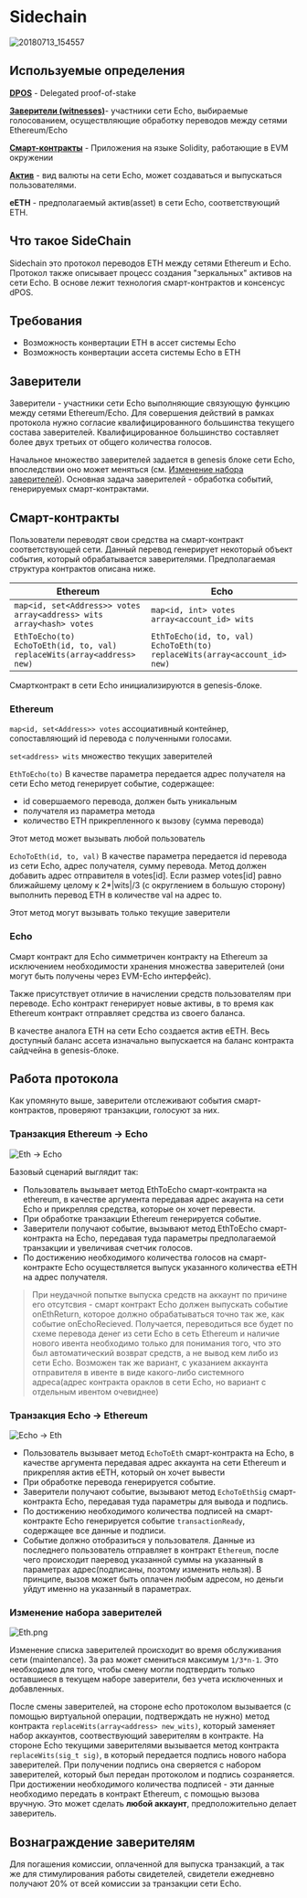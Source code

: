# Sidechain

![20180713_154557](./sidechain/20180713_154557.jpg)

## Используемые определения

[**DPOS**](http://docs.bitshares.org/bitshares/dpos.html) - Delegated proof-of-stake

[**Заверители (witnesses)**](http://docs.bitshares.org/bitshares/user/witness.html)- участники сети Echo, выбираемые голосованием, осуществляющие обработку переводов между сетями Ethereum/Echo

[**Смарт-контракты**](https://ru.wikipedia.org/wiki/Смарт-контракт) - Приложения на языке Solidity, работающие в EVM окружении

[**Актив**](http://docs.bitshares.org/bitshares/user/assets.html) - вид валюты на сети Echo, может создаваться и выпускаться пользователями.

**eETH** - предполагаемый актив(asset) в сети Echo, соответствующий ETH.

## Что такое SideChain

Sidechain это протокол переводов ETH между сетями Ethereum и Echo. Протокол также описывает процесс создания "зеркальных" активов на сети Echo. В основе лежит технология смарт-контрактов и консенсус dPOS.

## Требования

- Возможность конвертации ETH в ассет системы Echo
- Возможность конвертации ассета системы Echo в ETH

## Заверители

Заверители - участники сети Echo выполняющие связующую функцию между сетями Ethereum/Echo. Для совершения действий в рамках протокола нужно согласие квалифицированного большинства текущего состава заверителей. Квалифицированное большинство составляет более двух третьих от общего количества голосов.

Начальное множество заверителей задается в genesis блоке сети Echo, впоследствии оно может меняться (см. [Изменение набора заверителей](#изменение-набора-заверителей)). Основная задача заверителей - обработка событий, генерируемых смарт-контрактами.

## Смарт-контракты

Пользователи переводят свои средства на смарт-контракт соответствующей сети. Данный перевод генерирует некоторый объект события, который обрабатывается заверителями. Предполагаемая структура контрактов описана ниже.

| Ethereum | Echo |
|--|--|
| `map<id, set<Address>> votes`<br>`array<address> wits`<br>`array<hash> votes` | `map<id, int> votes`<br>`array<account_id> wits` |
|`EthToEcho(to)`<br>`EchoToEth(id, to, val)`<br>`replaceWits(array<address> new)`| `EthToEcho(id, to, val)`<br>`EchoToEth(to)`<br>`replaceWits(array<account_id> new)` |

Смартконтракт в сети Echo инициализируются в genesis-блоке.

### Ethereum

`map<id, set<Address>> votes` ассоциативный контейнер, сопоставляющий id перевода c полученными голосами.

`set<address> wits` множество текущих заверителей

`EthToEcho(to)`
В качестве параметра передается адрес получателя на сети Echo метод генерирует событие, содержащее:

- id совершаемого перевода, должен быть уникальным
- получателя из параметра метода
- количество ETH прикрепленного к вызову (сумма перевода)

Этот метод может вызывать любой пользователь

`EchoToEth(id, to, val)`
В качестве параметра передается id перевода из сети Echo, адрес получателя, сумму перевода. Метод должен добавить адрес отправителя в votes[id].
Если размер votes[id] равно ближайшему целому к 2*|wits|/3 (с округлением в большую сторону) выполнить перевод ETH в количестве val на адрес to.

Этот метод могут вызывать только текущие заверители

### Echo

Смарт контракт для Echo симметричен контракту на Ethereum за исключением необходимости хранения множества заверителей (они могут быть получены через EVM-Echo интерфейс).

Также присутствует отличие в начислении средств пользователям при переводе. Echo контракт генерирует новые активы, в то время как Ethereum контракт отправляет средства из своего баланса.

В качестве аналога ETH на сети Echo создается актив eETH. Весь доступный баланс ассета изначально выпускается на баланс контракта сайдчейна в genesis-блоке.

## Работа протокола

Как упомянуто выше, заверители отслеживают события смарт-контрактов, проверяют транзакции, голосуют за них.

### Транзакция Ethereum -> Echo

![Eth -> Echo](./sidechain/EthToEcho.png)

Базовый сценарий выглядит так:

- Пользователь вызывает метод EthToEcho смарт-контракта на ethereum, в качестве аргумента передавая адрес акаунта на сети Echo и прикрепляя средства, которые он хочет перевести.
- При обработке транзакции Ethereum генерируется событие.
- Заверители получают событие, вызывают метод EthToEcho смарт-контракта на Echo, передавая туда параметры предполагаемой транзакции и увеличивая счетчик голосов.
- По достижению необходимого количества голосов на смарт-контракте Echo осуществляется выпуск указанного количества eETH на адрес получателя.

>    При неудачной попытке выпуска средств на аккаунт по причине его отсутсвия - смарт контракт Echo должен выпускать событие onEthReturn, которое должно обрабатываться точно так же, как событие onEchoRecieved. Получается, переводиться все будет по схеме перевода денег из сети Echo в сеть Ethereum и наличие нового ивента необходимо только для понимания того, что это был автоматический возврат средств, а не вывод кем либо из сети Echo. Возможен так же вариант, с указанием аккаунта отправителя в ивенте в виде какого-либо системного адреса(адрес контракта ораклов в сети Echo, но вариант с отдельным ивентом очевиднее)

### Транзакция Echo -> Ethereum

![Echo -> Eth](./sidechain/EchoToEth.png)

- Пользователь вызывает метод `EchoToEth` смарт-контракта на Echo, в качестве аргумента передавая адрес аккаунта на сети Ethereum и прикрепляя актив eETH, который он хочет вывести
- При обработке перевода генерируется событие.
- Заверители получают событие, вызывают метод `EchoToEthSig` смарт-контракта Echo, передавая туда параметры для вывода и подпись.
- По достижению необходимого количества подписей на смарт-контракте Echo генерируется событие `transactionReady`, содержащее все данные и подписи.
- Событие должно отобразиться у пользователя. Данные из последнего пользователь отправляет в контракт `Ethereum`, после чего происходит паеревод указанной суммы на указанный в параметрах адрес(подписаны, поэтому изменить нельзя). В принципе, вызов может быть оплачен любым адресом, но деньги уйдут именно на указанный в параметрах.

### Изменение набора заверителей

![Eth.png](./sidechain/Eth.png)

Изменение списка заверителей происходит во время обслуживания сети (maintenance). За раз может смениться максимум `1/3*n-1`. Это необходимо для того, чтобы смену могли подтвердить только оставшиеся в текущем наборе заверители, без учета исключенных и добавленных.

После смены заверителей, на стороне echo протоколом вызывается (с помощью виртуальной операции, подтверждать не нужно) метод контракта `replaceWits(array<address> new_wits)`, который заменяет набор аккаунтов, соотвествующий заверителям в контракте. На стороне Echo текущими заверителями вызывается метод контракта `replaceWits(sig_t sig)`, в который передается подпись нового набора заверителей. При получении подпись она сверяется с набором заверителей, который был передан протоколом и подпись созраняется. При достижении необходимого количества подписей - эти данные необходимо передать в контракт Ethereum, с помощью вызова вручную. Это может сделать **любой аккаунт**, предположительно делает заверитель.

## Вознаграждение заверителям

Для погашения комиссии, оплаченной для выпуска транзакций, а так же для стимулирования работы свидетелей, свидетели ежедневно получают 20% от всей комиссии за транзакции сети Echo.

